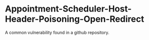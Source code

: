 # Appointment-Scheduler-Host-Header-Poisoning-Open-Redirect
A common vulnerability found in a github repository.
